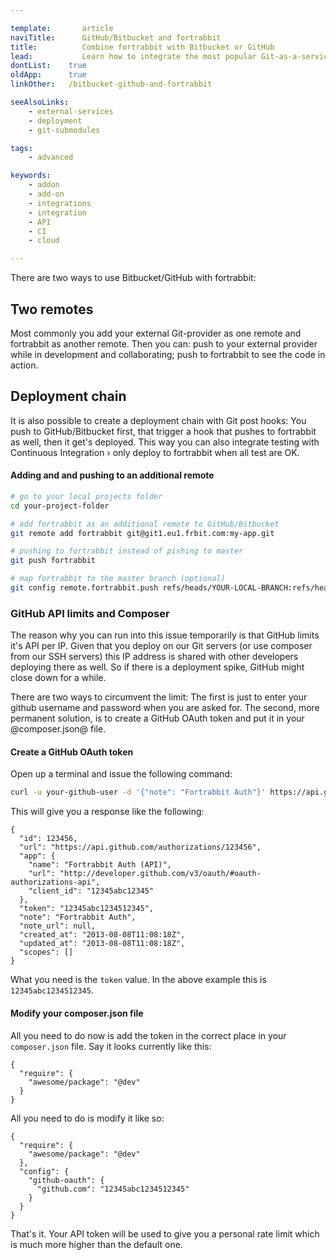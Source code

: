 ```yaml
---

template:       article
naviTitle:      GitHub/Bitbucket and fortrabbit
title:          Combine fortrabbit with Bitbucket or GitHub
lead:           Learn how to integrate the most popular Git-as-a-service providers with your fortrabbit workflow.
dontList:    true
oldApp:      true
linkOther:   /bitbucket-github-and-fortrabbit

seeAlsoLinks:
    - external-services
    - deployment
    - git-submodules

tags:
    - advanced

keywords:
    - addon
    - add-on
    - integrations
    - integration
    - API
    - CI
    - cloud

---
```


There are two ways to use Bitbucket/GitHub with fortrabbit:

## Two remotes

Most commonly you add your external Git-provider as one remote and fortrabbit as another remote. Then you can: push to your external provider while in development and collaborating; push to fortrabbit to see the code in action.

## Deployment chain

It is also possible to create a deployment chain with Git post hooks: You push to GitHub/Bitbucket first, that trigger a hook that pushes to fortrabbit as well, then it get's deployed. This way you can also integrate testing with Continuous Integration › only deploy to fortrabbit when all test are OK.

#### Adding and and pushing to an additional remote

```bash
# go to your local projects folder
cd your-project-folder

# add fortrabbit as an additional remote to GitHub/Bitbucket
git remote add fortrabbit git@git1.eu1.frbit.com:my-app.git

# pushing to fortrabbit instead of pishing to master
git push fortrabbit

# map fortrabbit to the master branch (optional)
git config remote.fortrabbit.push refs/heads/YOUR-LOCAL-BRANCH:refs/heads/master
```


### GitHub API limits and Composer

The reason why you can run into this issue temporarily is that GitHub limits it's API per IP. Given that you deploy on our Git servers (or use composer from our SSH servers) this IP address is shared with other developers deploying there as well. So if there is a deployment spike, GitHub might close down for a while.

There are two ways to circumvent the limit: The first is just to enter your github username and password when you are asked for. The second, more permanent solution, is to create a GitHub OAuth token and put it in your @composer.json@ file.

#### Create a GitHub OAuth token

Open up a terminal and issue the following command:

```bash
curl -u your-github-user -d '{"note": "Fortrabbit Auth"}' https://api.github.com/authorizations
```

This will give you a response like the following:

```
{
  "id": 123456,
  "url": "https://api.github.com/authorizations/123456",
  "app": {
    "name": "Fortrabbit Auth (API)",
    "url": "http://developer.github.com/v3/oauth/#oauth-authorizations-api",
    "client_id": "12345abc12345"
  },
  "token": "12345abc1234512345",
  "note": "Fortrabbit Auth",
  "note_url": null,
  "created_at": "2013-08-08T11:08:18Z",
  "updated_at": "2013-08-08T11:08:18Z",
  "scopes": []
}
```

What you need is the `token` value. In the above example this is `12345abc1234512345`.

#### Modify your composer.json file

All you need to do now is add the token in the correct place in your `composer.json` file. Say it looks currently like this:


```
{
  "require": {
    "awesome/package": "@dev"
  }
}
```

All you need to do is modify it like so:

```
{
  "require": {
    "awesome/package": "@dev"
  },
  "config": {
    "github-oauth": {
      "github.com": "12345abc1234512345"
    }
  }
}
```

That's it. Your API token will be used to give you a personal rate limit which is much more higher than the default one.